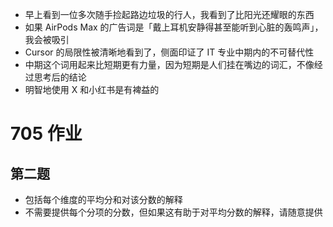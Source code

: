 - 早上看到一位多次随手捡起路边垃圾的行人，我看到了比阳光还耀眼的东西
- 如果 AirPods Max 的广告词是「戴上耳机安静得甚至能听到心脏的轰鸣声」，我会被吸引
- Cursor 的局限性被清晰地看到了，侧面印证了 IT 专业中期内的不可替代性
- 中期这个词用起来比短期更有力量，因为短期是人们挂在嘴边的词汇，不像经过思考后的结论
- 明智地使用 X 和小红书是有裨益的

# 705 作业
## 第二题
- 包括每个维度的平均分和对该分数的解释
- 不需要提供每个分项的分数，但如果这有助于对平均分数的解释，请随意提供